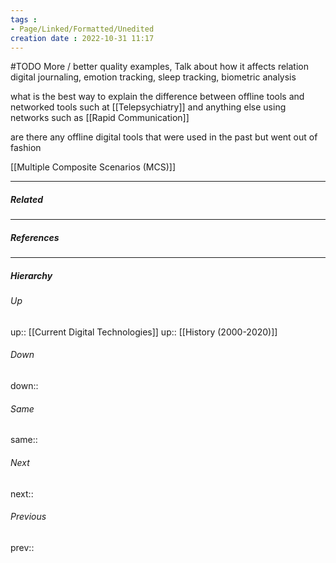 ```yaml
---
tags :
- Page/Linked/Formatted/Unedited
creation date : 2022-10-31 11:17 
---
```

#TODO More / better quality examples, Talk about how it affects relation
digital journaling, emotion tracking, sleep tracking, biometric analysis

what is the best way to explain the difference between offline tools and networked tools such at [[Telepsychiatry]] and anything else using networks such as [[Rapid Communication]]

are there any offline digital tools that were used in the past but went out of fashion

[[Multiple Composite Scenarios (MCS)]]

---
##### Related


---
##### References


---
##### Hierarchy
###### Up
up:: [[Current Digital Technologies]]
up:: [[History (2000-2020)]]

###### Down
down:: 
###### Same
same:: 
###### Next
next:: 
###### Previous
prev:: 